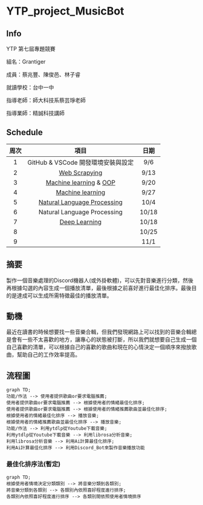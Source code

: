 # YTP_project_MusicBot

## Info
YTP 第七屆專題競賽

組名：Grantiger

成員：蔡兆豐、陳俊邑、林子睿

就讀學校：台中一中

指導老師：師大科技系蔡芸琤老師

指導業師：精誠科技講師

## Schedule
| 周次|項目| 日期|
|:---:|:---:|:----:|
|1|GitHub & VSCode 開發環境安裝與設定|9/6|
|2|[Web Scrapying](https://hackmd.io/@tyrso/S1wr2T4xs)|9/13|
|3|[Machine learning](https://github.com/kennychenfs/YTP-2022/blob/main/Week%203:%20ML.md) & [OOP](https://github.com/kennychenfs/YTP-2022/blob/main/Week%203:%20OOP.md)|9/20|
|4|[Machine learning](https://hackmd.io/@im72_DVuSzmn6EaVL1SDmQ/BJDOHPBWo)|9/27|
|5|[Natural Language Processing](https://hackmd.io/@q3F5smA6Re6SDm0uqgMogA/Sy8grJ8bo)|10/4|
|6|Natural Language Processing|10/18|
|7|[Deep Learning](https://hackmd.io/@K_BWZMWvQDSnp1ywD_ditQ/H1sPGQBQi)|10/18|
|8||10/25|
|9||11/1|


## 摘要

製作一個音樂處理的Discord機器人(或外掛軟體)，可以先對音樂進行分類，然後再根據勾選的內容生成一個播放清單，最後根據之前喜好進行最佳化排序。最後目的是達成可以生成所需特徵最佳的播放清單。

## 動機

最近在讀書的時候想要找一些音樂合輯，但我們發現網路上可以找到的音樂合輯總是會有一些不太喜歡的地方，讓專心的狀態被打斷，所以我們就想要自己生成一個自己喜歡的清單，可以根據自己的喜歡的歌曲和現在的心情決定一個順序來撥放歌曲，幫助自己的工作效率提高。

## 流程圖

```mermaid
graph TD;
功能/作法 --> 使用者提供歌曲or要求電腦推薦;
使用者提供歌曲or要求電腦推薦 --> 根據使用者的情緒最佳化排序;
使用者提供歌曲or要求電腦推薦 --> 根據使用者的情緒推薦歌曲並最佳化排序;
根據使用者的情緒最佳化排序 --> 播放音樂;
根據使用者的情緒推薦歌曲並最佳化排序 --> 播放音樂;
功能/作法 --> 利用ytdlp從Youtube下載音樂;
利用ytdlp從Youtube下載音樂 --> 利用librosa分析音樂;
利用librosa分析音樂 --> 利用Ai計算最佳化排序;
利用Ai計算最佳化排序 --> 利用Discord_Bot來製作音樂播放功能
```

### 最佳化排序法(暫定)

```mermaid
graph TD;
根據使用者情境決定分類類別 --> 將音樂分類到各類別;
將音樂分類到各類別 --> 各類別內依照喜好程度進行排序;
各類別內依照喜好程度進行排序 --> 各類別間依照使用者情境排序

```
